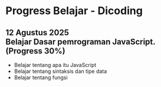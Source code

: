 Progress Belajar - Dicoding
==

12 Agustus 2025<br>
Belajar Dasar pemrograman JavaScript. (Progress 30%)
--
* Belajar tentang apa itu JavaScript
* Belajar tentang sintaksis dan tipe data
* Belajar tentang fungsi

